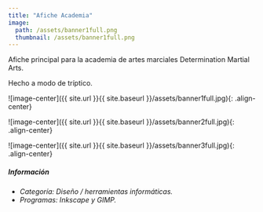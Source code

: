 ```yaml
---
title: "Afiche Academia"
image: 
  path: /assets/banner1full.png
  thumbnail: /assets/banner1full.png
---
```


Afiche principal para la academia de artes marciales Determination Martial Arts.

Hecho a modo de tríptico.

![image-center]({{ site.url }}{{ site.baseurl }}/assets/banner1full.jpg){: .align-center}

![image-center]({{ site.url }}{{ site.baseurl }}/assets/banner2full.jpg){: .align-center}

![image-center]({{ site.url }}{{ site.baseurl }}/assets/banner3full.jpg){: .align-center}

##### _Información_
- _Categoría: Diseño / herramientas informáticas._
- _Programas: Inkscape y GIMP._
